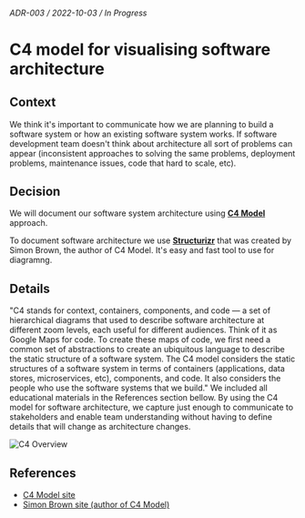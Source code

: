 ###### ADR-003 / 2022-10-03 / In Progress

# C4 model for visualising software architecture

## Context

We think it's important to communicate how we are planning to build a software system or how an existing software system works. If software development team doesn't think about architecture all sort of problems can appear (inconsistent approaches to solving the same problems, deployment problems, maintenance issues, code that hard to scale, etc).

## Decision

We will document our software system architecture using **[C4 Model](https://c4model.com/)** approach.

To document software architecture we use **[Structurizr](https://structurizr.com/)** that was created by Simon Brown, the author of C4 Model. It's easy and fast tool to use for diagramng.

## Details

"C4 stands for context, containers, components, and code — a set of hierarchical diagrams that used to describe software architecture at different zoom levels, each useful for different audiences. Think of it as Google Maps for code. To create these maps of code, we first need a common set of abstractions to create an ubiquitous language to describe the static structure of a software system. The C4 model considers the static structures of a software system in terms of containers (applications, data stores, microservices, etc), components, and code. It also considers the people who use the software systems that we build." We included all educational materials in the References section bellow. By using the C4 model for software architecture, we capture just enough to communicate to stakeholders and enable team understanding without having to define details that will change as architecture changes.

![C4 Overview](../../images/c4-overview.png)

## References

- [C4 Model site](https://c4model.com/)
- [Simon Brown site (author of C4 Model)](https://simonbrown.je/)
